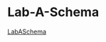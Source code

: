 # Lab-A-Schema
[LabASchema](https://github.com/RayRoyal76/Lab-A-Schema/blob/main/Lab%20A%20Schema.png)
